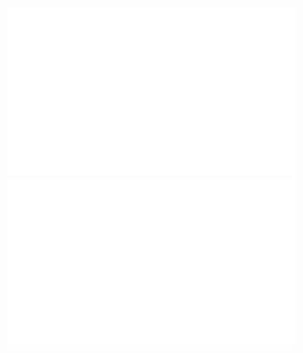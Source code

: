 

<img src="https://github.com/sc222an/stats/blob/master/generated/overview.svg#gh-dark-mode-only" />
<img src="https://github.com/sc222an/stats/blob/master/generated/languages.svg#gh-dark-mode-only" />

<!--
**sc222an/sc222an** is a ✨ _special_ ✨ repository because its `README.md` (this file) appears on your GitHub profile.

Here are some ideas to get you started:

- 🔭 I’m currently working on ...
- 🌱 I’m currently learning ...
- 👯 I’m looking to collaborate on ...
- 🤔 I’m looking for help with ...
- 💬 Ask me about ...
- 📫 How to reach me: ...
- 😄 Pronouns: ...
- ⚡ Fun fact: ...
-->
